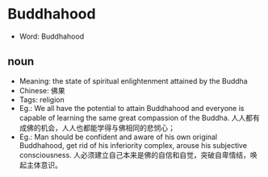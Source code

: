 # Buddhahood

- Word: Buddhahood

## noun

- Meaning: the state of spiritual enlightenment attained by the Buddha
- Chinese: 佛果
- Tags: religion
- Eg.: We all have the potential to attain Buddhahood and everyone is capable of learning the same great compassion of the Buddha. 人人都有成佛的机会，人人也都能学得与佛相同的悲悯心；
- Eg.: Man should be confident and aware of his own original Buddhahood, get rid of his inferiority complex, arouse his subjective consciousness. 人必须建立自己本来是佛的自信和自觉，突破自卑情结，唤起主体意识。

